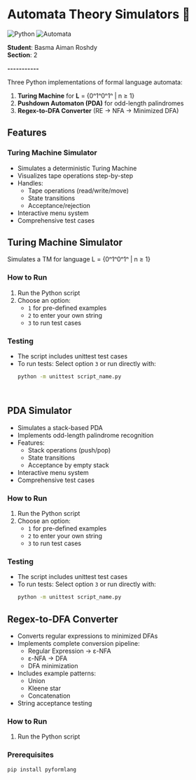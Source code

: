 # Automata Theory Simulators 🚀

![Python](https://img.shields.io/badge/Python-3.8%2B-blue)
![Automata](https://img.shields.io/badge/Contains-Turing%20Machine%20%7C%20PDA%20%7C%20DFA-FF6F00)
 
**Student**: Basma Aiman Roshdy  
**Section**: 2 

**-----------**

Three Python implementations of formal language automata:
1. **Turing Machine** for **L** = {0ⁿ1ⁿ0ⁿ1ⁿ | n ≥ 1}
2. **Pushdown Automaton (PDA)** for odd-length palindromes
3. **Regex-to-DFA Converter** (RE → NFA → Minimized DFA)

## Features

### Turing Machine Simulator
- Simulates a deterministic Turing Machine
- Visualizes tape operations step-by-step
- Handles:
  - Tape operations (read/write/move)
  - State transitions
  - Acceptance/rejection
- Interactive menu system
- Comprehensive test cases

## Turing Machine Simulator
Simulates a TM for language L = {0ⁿ1ⁿ0ⁿ1ⁿ | n ≥ 1}

### How to Run
1. Run the Python script
2. Choose an option:
   - `1` for pre-defined examples
   - `2` to enter your own string
   - `3` to run test cases

### Testing
- The script includes unittest test cases
- To run tests: Select option `3` or run directly with:
  ```bash
  python -m unittest script_name.py




## PDA Simulator
- Simulates a stack-based PDA
- Implements odd-length palindrome recognition
- Features:
  - Stack operations (push/pop)
  - State transitions
  - Acceptance by empty stack
- Interactive menu system
- Comprehensive test cases

### How to Run
1. Run the Python script
2. Choose an option:
   - `1` for pre-defined examples
   - `2` to enter your own string
   - `3` to run test cases

### Testing
- The script includes unittest test cases
- To run tests: Select option `3` or run directly with:
  ```bash
  python -m unittest script_name.py

## Regex-to-DFA Converter
- Converts regular expressions to minimized DFAs
- Implements complete conversion pipeline:
  - Regular Expression → ε-NFA
  - ε-NFA → DFA
  - DFA minimization
- Includes example patterns:
  - Union
  - Kleene star
  - Concatenation
- String acceptance testing

### How to Run
1. Run the Python script

### Prerequisites
```bash
pip install pyformlang

